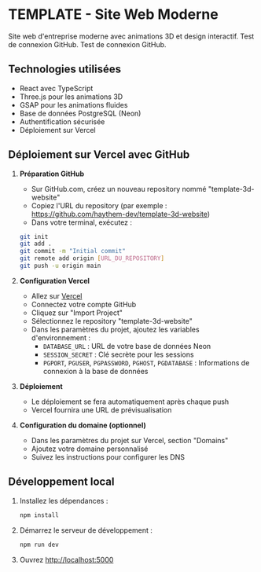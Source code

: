 # TEMPLATE - Site Web Moderne

Site web d'entreprise moderne avec animations 3D et design interactif. Test de connexion GitHub. Test de connexion GitHub.

## Technologies utilisées

- React avec TypeScript
- Three.js pour les animations 3D
- GSAP pour les animations fluides
- Base de données PostgreSQL (Neon)
- Authentification sécurisée
- Déploiement sur Vercel

## Déploiement sur Vercel avec GitHub

1. **Préparation GitHub**
   - Sur GitHub.com, créez un nouveau repository nommé "template-3d-website"
   - Copiez l'URL du repository (par exemple : https://github.com/haythem-dev/template-3d-website)
   - Dans votre terminal, exécutez :
   ```bash
   git init
   git add .
   git commit -m "Initial commit"
   git remote add origin [URL_DU_REPOSITORY]
   git push -u origin main
   ```

2. **Configuration Vercel**
   - Allez sur [Vercel](https://vercel.com)
   - Connectez votre compte GitHub
   - Cliquez sur "Import Project"
   - Sélectionnez le repository "template-3d-website"
   - Dans les paramètres du projet, ajoutez les variables d'environnement :
     - `DATABASE_URL` : URL de votre base de données Neon
     - `SESSION_SECRET` : Clé secrète pour les sessions
     - `PGPORT`, `PGUSER`, `PGPASSWORD`, `PGHOST`, `PGDATABASE` : Informations de connexion à la base de données

3. **Déploiement**
   - Le déploiement se fera automatiquement après chaque push
   - Vercel fournira une URL de prévisualisation

4. **Configuration du domaine (optionnel)**
   - Dans les paramètres du projet sur Vercel, section "Domains"
   - Ajoutez votre domaine personnalisé
   - Suivez les instructions pour configurer les DNS

## Développement local

1. Installez les dépendances :
   ```bash
   npm install
   ```

2. Démarrez le serveur de développement :
   ```bash
   npm run dev
   ```

3. Ouvrez [http://localhost:5000](http://localhost:5000)
